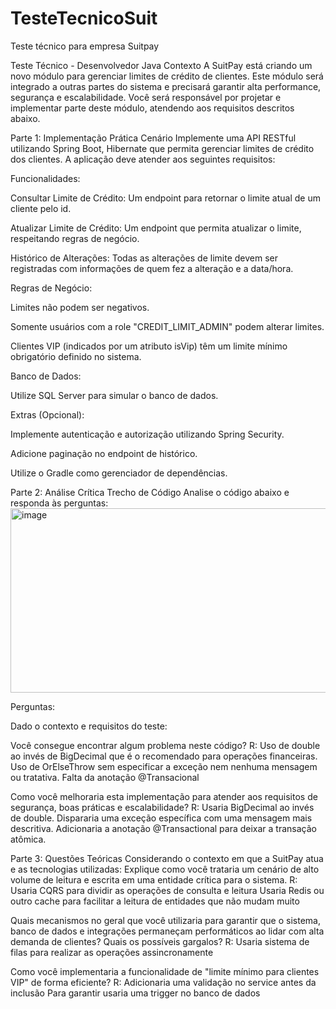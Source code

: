 # TesteTecnicoSuit
Teste técnico para empresa Suitpay

Teste Técnico - Desenvolvedor Java
Contexto
A SuitPay está criando um novo módulo para gerenciar limites de crédito de clientes. Este módulo será integrado a outras partes do sistema e precisará garantir alta performance, segurança e escalabilidade.
Você será responsável por projetar e implementar parte deste módulo, atendendo aos requisitos descritos abaixo.




Parte 1: Implementação Prática
Cenário
Implemente uma API RESTful utilizando Spring Boot, Hibernate que permita gerenciar limites de crédito dos clientes. A aplicação deve atender aos seguintes requisitos:

Funcionalidades:

Consultar Limite de Crédito: Um endpoint para retornar o limite atual de um cliente pelo id.

Atualizar Limite de Crédito: Um endpoint que permita atualizar o limite, respeitando regras de negócio.

Histórico de Alterações: Todas as alterações de limite devem ser registradas com informações de quem fez a alteração e a data/hora.

Regras de Negócio:

Limites não podem ser negativos.

Somente usuários com a role "CREDIT_LIMIT_ADMIN" podem alterar limites.

Clientes VIP (indicados por um atributo isVip) têm um limite mínimo obrigatório definido no sistema.

Banco de Dados:

Utilize SQL Server para simular o banco de dados.

Extras (Opcional):

Implemente autenticação e autorização utilizando Spring Security.

Adicione paginação no endpoint de histórico.

Utilize o Gradle como gerenciador de dependências.



Parte 2: Análise Crítica
Trecho de Código
Analise o código abaixo e responda às perguntas:
<img width="571" height="295" alt="image" src="https://github.com/user-attachments/assets/8661c927-48fe-42b0-b9ac-4f4cc0e3c909" />

Perguntas:

Dado o contexto e requisitos do teste:

Você consegue encontrar algum problema neste código?
R:
Uso de double ao invés de BigDecimal que é o recomendado para operações financeiras.
Uso de OrElseThrow sem especificar a exceção nem nenhuma mensagem ou tratativa.
Falta da anotação @Transacional

Como você melhoraria esta implementação para atender aos requisitos de segurança, boas práticas e escalabilidade?
R:
Usaria BigDecimal ao invés de double.
Dispararia uma exceção específica com uma mensagem mais descritiva.
Adicionaria a anotação @Transactional para deixar a transação atômica.


Parte 3: Questões Teóricas
Considerando o contexto em que a SuitPay atua e as tecnologias utilizadas:
Explique como você trataria um cenário de alto volume de leitura e escrita em uma entidade crítica para o sistema.
R:
Usaria CQRS para dividir as operações de consulta e leitura
Usaria Redis ou outro cache para facilitar a leitura de entidades que não mudam muito

Quais mecanismos no geral que você utilizaria para garantir que o sistema, banco de dados e integrações permaneçam performáticos ao lidar com alta demanda de clientes? Quais os possíveis gargalos?
R:
Usaria sistema de filas para realizar as operações assincronamente

Como você implementaria a funcionalidade de "limite mínimo para clientes VIP" de forma eficiente?
R:
Adicionaria uma validação no service antes da inclusão
Para garantir usaria uma trigger no banco de dados
